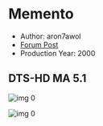 # Memento

* Author: aron7awol
* [Forum Post](https://www.avsforum.com/threads/bass-eq-for-filtered-movies.2995212/post-58512416)
* Production Year: 2000

## DTS-HD MA 5.1

![img 0](https://i.imgur.com/jUVBKSi.jpg)

![img 0](https://i.imgur.com/eQrm0Cv.png)

